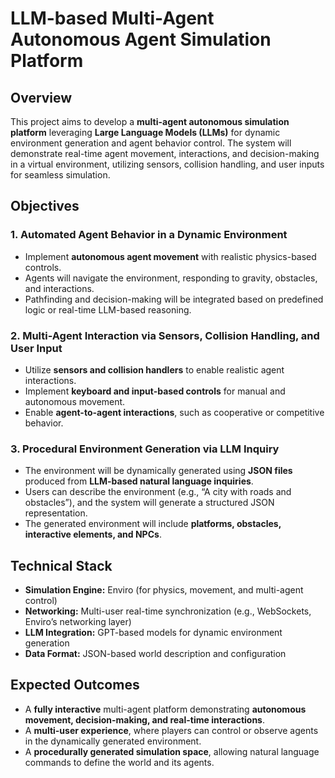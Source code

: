 # LLM-based Multi-Agent Autonomous Agent Simulation Platform  

## Overview  
This project aims to develop a **multi-agent autonomous simulation platform** leveraging **Large Language Models (LLMs)** for dynamic environment generation and agent behavior control. The system will demonstrate real-time agent movement, interactions, and decision-making in a virtual environment, utilizing sensors, collision handling, and user inputs for seamless simulation.  

## Objectives  

### 1. Automated Agent Behavior in a Dynamic Environment  
- Implement **autonomous agent movement** with realistic physics-based controls.  
- Agents will navigate the environment, responding to gravity, obstacles, and interactions.  
- Pathfinding and decision-making will be integrated based on predefined logic or real-time LLM-based reasoning.  

### 2. Multi-Agent Interaction via Sensors, Collision Handling, and User Input  
- Utilize **sensors and collision handlers** to enable realistic agent interactions.  
- Implement **keyboard and input-based controls** for manual and autonomous movement.  
- Enable **agent-to-agent interactions**, such as cooperative or competitive behavior.  

### 3. Procedural Environment Generation via LLM Inquiry  
- The environment will be dynamically generated using **JSON files** produced from **LLM-based natural language inquiries**.  
- Users can describe the environment (e.g., “A city with roads and obstacles”), and the system will generate a structured JSON representation.  
- The generated environment will include **platforms, obstacles, interactive elements, and NPCs**.  

## Technical Stack  
- **Simulation Engine:** Enviro (for physics, movement, and multi-agent control)  
- **Networking:** Multi-user real-time synchronization (e.g., WebSockets, Enviro’s networking layer)  
- **LLM Integration:** GPT-based models for dynamic environment generation  
- **Data Format:** JSON-based world description and configuration  

## Expected Outcomes  
- A **fully interactive** multi-agent platform demonstrating **autonomous movement, decision-making, and real-time interactions**.  
- A **multi-user experience**, where players can control or observe agents in the dynamically generated environment.  
- A **procedurally generated simulation space**, allowing natural language commands to define the world and its agents.  
